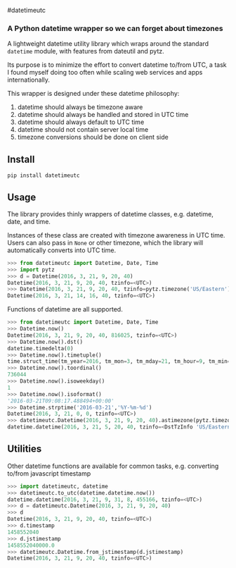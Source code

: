 #datetimeutc

### A Python datetime wrapper so we can forget about timezones

A lightweight datetime utility library which wraps around the standard `datetime` module, with features from dateutil and pytz.

Its purpose is to minimize the effort to convert datetime to/from UTC, a task I found myself doing too often while scaling web services and apps internationally.

This wrapper is designed under these datetime philosophy:

1. datetime should always be timezone aware
2. datetime should always be handled and stored in UTC time
3. datetime should always default to UTC time
4. datetime should not contain server local time
5. timezone conversions should be done on client side

## Install

```shell
pip install datetimeutc
```

## Usage

The library provides thinly wrappers of datetime classes, e.g. datetime, date, and time.

Instances of these class are created with timezone awareness in UTC time. Users can also pass in `None` or other timezone, which the library will automatically converts into UTC time.

```python
>>> from datetimeutc import Datetime, Date, Time
>>> import pytz
>>> d = Datetime(2016, 3, 21, 9, 20, 40)
Datetime(2016, 3, 21, 9, 20, 40, tzinfo=<UTC>)
>>> Datetime(2016, 3, 21, 9, 20, 40, tzinfo=pytz.timezone('US/Eastern'))
Datetime(2016, 3, 21, 14, 16, 40, tzinfo=<UTC>)
```

Functions of datetime are all supported.

```python
>>> from datetimeutc import Datetime, Date, Time
>>> Datetime.now()
Datetime(2016, 3, 21, 9, 20, 40, 816025, tzinfo=<UTC>)
>>> Datetime.now().dst()      
datetime.timedelta(0)
>>> Datetime.now().timetuple()
time.struct_time(tm_year=2016, tm_mon=3, tm_mday=21, tm_hour=9, tm_min=7, tm_sec=47, tm_wday=0, tm_yday=81, tm_isdst=0)
>>> Datetime.now().toordinal()
736044
>>> Datetime.now().isoweekday()
1
>>> Datetime.now().isoformat()
'2016-03-21T09:08:17.488494+00:00'
>>> Datetime.strptime('2016-03-21','%Y-%m-%d')
Datetime(2016, 3, 21, 0, 0, tzinfo=<UTC>)
>>> datetimeutc.Datetime(2016, 3, 21, 9, 20, 40).astimezone(pytz.timezone('US/Eastern'))
datetime.datetime(2016, 3, 21, 5, 20, 40, tzinfo=<DstTzInfo 'US/Eastern' EDT-1 day, 20:00:00 DST>)
```

## Utilities

Other datetime functions are available for common tasks, e.g. converting to/from javascript timestamp

```python
>>> import datetimeutc, datetime
>>> datetimeutc.to_utc(datetime.datetime.now())
datetime.datetime(2016, 3, 21, 9, 31, 8, 455166, tzinfo=<UTC>)
>>> d = datetimeutc.Datetime(2016, 3, 21, 9, 20, 40)
>>> d
Datetime(2016, 3, 21, 9, 20, 40, tzinfo=<UTC>)
>>> d.timestamp
1458552040
>>> d.jstimestamp 
1458552040000.0
>>> datetimeutc.Datetime.from_jstimestamp(d.jstimestamp)
Datetime(2016, 3, 21, 9, 20, 40, tzinfo=<UTC>)
```
